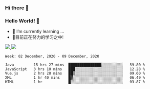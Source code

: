 ### Hi there 👋
### Hello World! 🙌

- 🌱 I’m currently learning ...
- 📖目前正在努力的学习之中!

<a href="https://github.com/anuraghazra/github-readme-stats">
  <img src="https://github-readme-stats.vercel.app/api?username=keyboardWithDream&show_icons=true&repo=github-readme-stats" />
</a>
<a href="https://github.com/anuraghazra/convoychat">
  <img src="https://github-readme-stats.vercel.app/api/top-langs/?username=keyboardWithDream&layout=compact&repo=convoychat" />
</a>



<!--START_SECTION:waka-->
```text
Week: 02 December, 2020 - 09 December, 2020

Java         15 hrs 27 mins  ███████████████░░░░░░░░░░   59.80 % 
JavaScript   3 hrs 10 mins   ███░░░░░░░░░░░░░░░░░░░░░░   12.28 % 
Vue.js       2 hrs 28 mins   ██▒░░░░░░░░░░░░░░░░░░░░░░   09.60 % 
XML          1 hr 40 mins    █▓░░░░░░░░░░░░░░░░░░░░░░░   06.49 % 
HTML         1 hr            █░░░░░░░░░░░░░░░░░░░░░░░░   03.87 % 
```
<!--END_SECTION:waka-->
